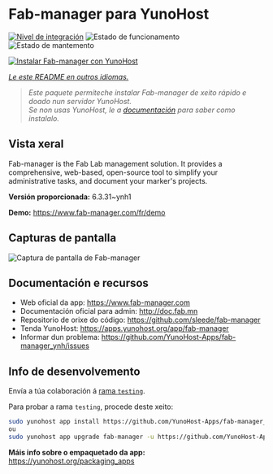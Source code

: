 <!--
NOTA: Este README foi creado automáticamente por <https://github.com/YunoHost/apps/tree/master/tools/readme_generator>
NON debe editarse manualmente.
-->

# Fab-manager para YunoHost

[![Nivel de integración](https://dash.yunohost.org/integration/fab-manager.svg)](https://ci-apps.yunohost.org/ci/apps/fab-manager/) ![Estado de funcionamento](https://ci-apps.yunohost.org/ci/badges/fab-manager.status.svg) ![Estado de mantemento](https://ci-apps.yunohost.org/ci/badges/fab-manager.maintain.svg)

[![Instalar Fab-manager con YunoHost](https://install-app.yunohost.org/install-with-yunohost.svg)](https://install-app.yunohost.org/?app=fab-manager)

*[Le este README en outros idiomas.](./ALL_README.md)*

> *Este paquete permíteche instalar Fab-manager de xeito rápido e doado nun servidor YunoHost.*  
> *Se non usas YunoHost, le a [documentación](https://yunohost.org/install) para saber como instalalo.*

## Vista xeral

Fab-manager is the Fab Lab management solution. It provides a comprehensive, web-based, open-source tool to simplify your administrative tasks, and document your marker's projects.


**Versión proporcionada:** 6.3.31~ynh1

**Demo:** <https://www.fab-manager.com/fr/demo>

## Capturas de pantalla

![Captura de pantalla de Fab-manager](./doc/screenshots/dashboard-mockup.webp)

## Documentación e recursos

- Web oficial da app: <https://www.fab-manager.com>
- Documentación oficial para admin: <http://doc.fab.mn>
- Repositorio de orixe do código: <https://github.com/sleede/fab-manager>
- Tenda YunoHost: <https://apps.yunohost.org/app/fab-manager>
- Informar dun problema: <https://github.com/YunoHost-Apps/fab-manager_ynh/issues>

## Info de desenvolvemento

Envía a túa colaboración á [rama `testing`](https://github.com/YunoHost-Apps/fab-manager_ynh/tree/testing).

Para probar a rama `testing`, procede deste xeito:

```bash
sudo yunohost app install https://github.com/YunoHost-Apps/fab-manager_ynh/tree/testing --debug
ou
sudo yunohost app upgrade fab-manager -u https://github.com/YunoHost-Apps/fab-manager_ynh/tree/testing --debug
```

**Máis info sobre o empaquetado da app:** <https://yunohost.org/packaging_apps>
